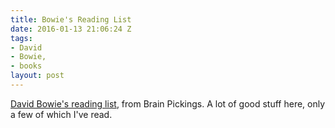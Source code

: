 ```yaml
---
title: Bowie's Reading List
date: 2016-01-13 21:06:24 Z
tags:
- David
- Bowie,
- books
layout: post
---
```


[David Bowie's reading list](https://www.brainpickings.org/2013/10/03/david-bowie-reading-list/?utm_content=buffer8ade6&utm_medium=social&utm_source=twitter.com&utm_campaign=buffer), from Brain Pickings. A lot of good stuff here, only a few of which I've read. 